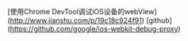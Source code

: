 
[使用Chrome DevTool调试iOS设备的webView]
(http://www.jianshu.com/p/19c18c924f91)
[github]
(https://github.com/google/ios-webkit-debug-proxy)
